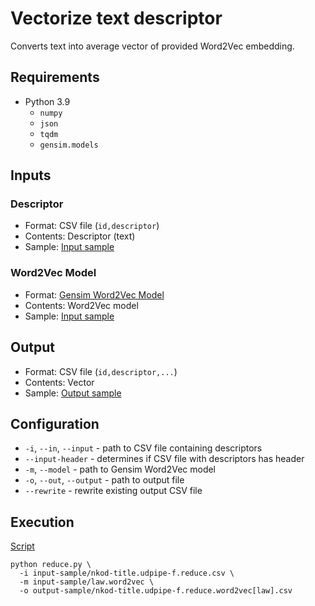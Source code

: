 # Vectorize text descriptor

Converts text into average vector of provided Word2Vec embedding.

## Requirements

- Python 3.9
    - `numpy`
    - `json`
    - `tqdm`
    - `gensim.models`

## Inputs

### Descriptor

- Format: CSV file (`id,descriptor`)
- Contents: Descriptor (text)
- Sample: [Input sample](input-sample/nkod-title.udpipe-f.reduce.csv)

### Word2Vec Model

- Format: [Gensim Word2Vec Model](https://radimrehurek.com/gensim/models/word2vec.html)
- Contents: Word2Vec model
- Sample: [Input sample](https://doi.org/10.5281/zenodo.3975084)

## Output

- Format: CSV file (`id,descriptor,...`)
- Contents: Vector
- Sample: [Output sample](output-sample/nkod-title.udpipe-f.reduce.word2vec[law].csv)

## Configuration

- `-i`, `--in`, `--input` - path to CSV file containing descriptors
- `--input-header` - determines if CSV file with descriptors has header
- `-m`, `--model` - path to Gensim Word2Vec model
- `-o`, `--out`, `--output` - path to output file
- `--rewrite` - rewrite existing output CSV file

## Execution

[Script](script)
```shell
python reduce.py \
  -i input-sample/nkod-title.udpipe-f.reduce.csv \
  -m input-sample/law.word2vec \
  -o output-sample/nkod-title.udpipe-f.reduce.word2vec[law].csv
```